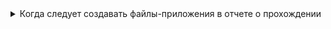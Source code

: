 

<details>
    <summary>Когда следует создавать файлы-приложения в отчете о прохождении</summary>

## Когда следует создавать аттачи в отчете о прохождении

</details>
